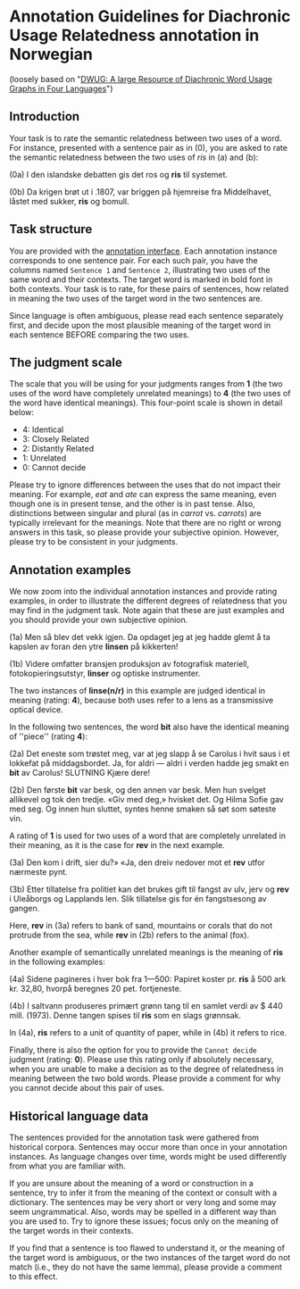 # Annotation Guidelines for Diachronic Usage Relatedness annotation in Norwegian

(loosely based on "[DWUG: A large Resource of Diachronic Word Usage Graphs in Four Languages](https://arxiv.org/abs/2104.08540)")

## Introduction

Your task is to rate the semantic relatedness between two uses of a word. For instance, presented with a sentence pair as in (0), you are asked to rate the
semantic relatedness between the two uses of _ris_ in (a) and (b):

(0a) I den islandske debatten gis det ros og **ris** til systemet.

(0b) Da krigen brøt ut i .1807, var briggen på hjemreise fra Middelhavet, låstet med sukker, **ris** og bomull.

## Task structure

You are provided with the [annotation interface](https://durel.ims.uni-stuttgart.de/).
Each annotation instance corresponds to one sentence pair. For each such pair, you have the columns
named `Sentence 1` and `Sentence 2`, illustrating two uses of the same word and
their contexts. The target word is marked in bold font in both contexts. Your task is
to rate, for these pairs of sentences, how related in meaning the two uses of the target
word in the two sentences are.

Since language is often ambiguous, please read each sentence separately first, and
decide upon the most plausible meaning of the target word in each sentence BEFORE
comparing the two uses.

## The judgment scale

The scale that you will be using for your judgments ranges
from **1** (the two uses of the word have completely unrelated meanings) to **4** (the two
uses of the word have identical meanings).
This four-point scale is shown in detail below:

* 4: Identical
* 3: Closely Related
* 2: Distantly Related
* 1: Unrelated
* 0: Cannot decide


Please try to ignore differences between the uses that do not impact their meaning.
For example, _eat_ and _ate_ can express the same meaning, even though one is in present
tense, and the other is in past tense. Also, distinctions between singular and plural
(as in _carrot_ vs. _carrots_) are typically irrelevant for the meanings.
Note that there are no right or wrong answers in this task, so please provide your
subjective opinion. However, please try to be consistent in your judgments.

## Annotation examples

We now zoom into the individual annotation instances and provide rating examples, in order to illustrate the different degrees of relatedness
that you may find in the judgment task.
Note again that these are just examples and you should provide your own subjective opinion.

(1a) Men så blev det vekk igjen. Da opdaget jeg at jeg hadde glemt å ta kapslen av foran den ytre **linsen** på kikkerten!

(1b) Videre omfatter bransjen produksjon av fotografisk materiell, fotokopieringsutstyr, **linser** og optiske instrumenter.

The two instances of **linse(n/r)** in this example are judged identical in meaning (rating: **4**),
because both uses refer to a lens as a transmissive optical device.

In the following two sentences, the word **bit** also have the identical meaning of ''piece'' (rating **4**):

(2a) Det eneste som trøstet meg, var at jeg slapp å se Carolus i hvit saus i et lokkefat på middagsbordet. Ja, for aldri — aldri i verden hadde jeg smakt en **bit** av Carolus! SLUTNING Kjære dere!

(2b) Den første **bit** var besk, og den annen var besk. Men hun svelget allikevel og tok den tredje. «Giv med deg,» hvisket det. Og Hilma Sofie gav med seg. Og innen hun sluttet, syntes henne smaken så søt som søteste vin.

A rating of **1** is used for two uses of a word that are completely unrelated in their
meaning, as it is the case for **rev** in the next example.

(3a) Den kom i drift, sier du?» «Ja, den dreiv nedover mot et **rev** utfor nærmeste pynt.

(3b) Etter tillatelse fra politiet kan det brukes gift til fangst av ulv, jerv og **rev** i Uleåborgs og Lapplands len. Slik tillatelse gis for én fangstsesong av gangen.

Here, **rev** in (3a) refers to bank of sand, mountains or corals that do not protrude from the sea, while **rev** in (2b) refers to the animal (fox).

Another example of semantically unrelated meanings is the meaning of **ris** in the following examples:

(4a) Sidene pagineres i hver bok fra 1—500: Papiret koster pr. **ris** å 500 ark kr. 32,80, hvorpå beregnes 20 pet. fortjeneste.

(4b) I saltvann produseres primært grønn tang til en samlet verdi av $ 440 mill. (1973). Denne tangen spises til **ris** som en slags grønnsak.

In (4a), **ris** refers to a unit of quantity of paper, while in (4b) it refers to rice.

Finally, there is also the option for you to provide the `Cannot decide` judgment (rating: **0**).
Please use this rating only if absolutely necessary, when you are unable to
make a decision as to the degree of relatedness in meaning between the two bold
words.
Please provide a comment for why you cannot decide about this pair of uses.

## Historical language data

The sentences provided for the annotation task were gathered from historical corpora.
Sentences may occur more than once in your annotation instances.
As language changes over time, words might be used differently from what you are
familiar with.

If you are unsure about the meaning of a word or construction in a
sentence, try to infer it from the meaning of the context or consult with a dictionary.
The sentences may be very short or very long and some may seem ungrammatical.
Also, words may be spelled in a different way than you are used to.
Try to ignore these issues; focus only on the meaning of the target words in their
contexts.

If you find that a sentence is too flawed to understand it, or the meaning of
the target word is ambiguous, or the two instances of the target word do not match
(i.e., they do not have the same lemma), please provide a comment to this effect.
